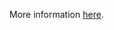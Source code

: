 More information [here](https://docs.prismacloud.io/en/enterprise-edition/policy-reference/azure-policies/azure-iam-policies/do-not-create-custom-subscription-owner-roles).

